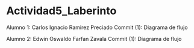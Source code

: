 # Actividad5_Laberinto

Alumno 1: Carlos Ignacio Ramirez Preciado
Commit (1): Diagrama de flujo

Alumno 2: Edwin Oswaldo Farfan Zavala
Commit (1): Diagrama de flujo
